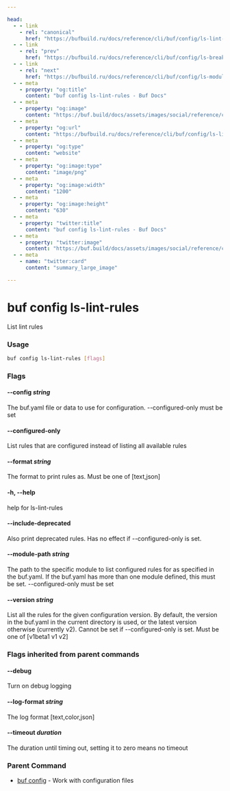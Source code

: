 ```yaml
---

head:
  - - link
    - rel: "canonical"
      href: "https://bufbuild.ru/docs/reference/cli/buf/config/ls-lint-rules/"
  - - link
    - rel: "prev"
      href: "https://bufbuild.ru/docs/reference/cli/buf/config/ls-breaking-rules/"
  - - link
    - rel: "next"
      href: "https://bufbuild.ru/docs/reference/cli/buf/config/ls-modules/"
  - - meta
    - property: "og:title"
      content: "buf config ls-lint-rules - Buf Docs"
  - - meta
    - property: "og:image"
      content: "https://buf.build/docs/assets/images/social/reference/cli/buf/config/ls-lint-rules.png"
  - - meta
    - property: "og:url"
      content: "https://bufbuild.ru/docs/reference/cli/buf/config/ls-lint-rules/"
  - - meta
    - property: "og:type"
      content: "website"
  - - meta
    - property: "og:image:type"
      content: "image/png"
  - - meta
    - property: "og:image:width"
      content: "1200"
  - - meta
    - property: "og:image:height"
      content: "630"
  - - meta
    - property: "twitter:title"
      content: "buf config ls-lint-rules - Buf Docs"
  - - meta
    - property: "twitter:image"
      content: "https://buf.build/docs/assets/images/social/reference/cli/buf/config/ls-lint-rules.png"
  - - meta
    - name: "twitter:card"
      content: "summary_large_image"

---
```


# buf config ls-lint-rules

List lint rules

### Usage

```sh
buf config ls-lint-rules [flags]
```

### Flags

#### \--config _string_

The buf.yaml file or data to use for configuration. --configured-only must be set

#### \--configured-only

List rules that are configured instead of listing all available rules

#### \--format _string_

The format to print rules as. Must be one of \[text,json\]

#### \-h, --help

help for ls-lint-rules

#### \--include-deprecated

Also print deprecated rules. Has no effect if --configured-only is set.

#### \--module-path _string_

The path to the specific module to list configured rules for as specified in the buf.yaml. If the buf.yaml has more than one module defined, this must be set. --configured-only must be set

#### \--version _string_

List all the rules for the given configuration version. By default, the version in the buf.yaml in the current directory is used, or the latest version otherwise (currently v2). Cannot be set if --configured-only is set. Must be one of \[v1beta1 v1 v2\]

### Flags inherited from parent commands

#### \--debug

Turn on debug logging

#### \--log-format _string_

The log format \[text,color,json\]

#### \--timeout _duration_

The duration until timing out, setting it to zero means no timeout

### Parent Command

- [buf config](../) - Work with configuration files
